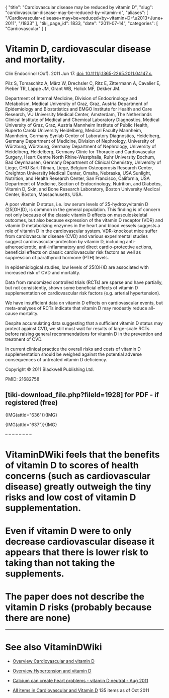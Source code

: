 {
  "title": "Cardiovascular disease may be reduced by vitamin D",
  "slug": "cardiovascular-disease-may-be-reduced-by-vitamin-d",
  "aliases": [
    "/Cardiovascular+disease+may+be+reduced+by+vitamin+D+\u2013+June+2011",
    "/1833"
  ],
  "tiki_page_id": 1833,
  "date": "2011-07-14",
  "categories": [
    "Cardiovascular"
  ]
}


# Vitamin D, cardiovascular disease and mortality.

Clin Endocrinol (Oxf). 2011 Jun 17. [doi: 10.1111/j.1365-2265.2011.04147.x.](https://doi.org/10.1111/j.1365-2265.2011.04147.x.) 

Pilz S, Tomaschitz A, März W, Drechsler C, Ritz E, Zittermann A, Cavalier E, Pieber TR, Lappe JM, Grant WB, Holick MF, Dekker JM.

Department of Internal Medicine, Division of Endocrinology and Metabolism, Medical University of Graz, Graz, Austria Department of Epidemiology and Biostatistics and EMGO Institute for Health and Care Research, VU University Medical Center, Amsterdam, The Netherlands Clinical Institute of Medical and Chemical Laboratory Diagnostics, Medical University of Graz, Graz, Austria Mannheim Institute of Public Health, Ruperto Carola University Heidelberg, Medical Faculty Mannheim, Mannheim, Germany Synlab Center of Laboratory Diagnostics, Heidelberg, Germany Department of Medicine, Division of Nephrology, University of Würzburg, Würzburg, Germany Department of Nephrology, University of Heidelberg, Heidelberg, Germany Clinic for Thoracic and Cardiovascular Surgery, Heart Centre North Rhine-Westphalia, Ruhr University Bochum, Bad Oeynhausen, Germany Department of Clinical Chemistry, University of Liege, CHU Sart-Tilman, Liege, Belgium Osteoporosis Research Center, Creighton University Medical Center, Omaha, Nebraska, USA Sunlight, Nutrition, and Health Research Center, San Francisco, California, USA Department of Medicine, Section of Endocrinology, Nutrition, and Diabetes, Vitamin D, Skin, and Bone Research Laboratory, Boston University Medical Center, Boston, Massachusetts, USA.

A poor vitamin D status, i.e. low serum levels of 25-hydroxyvitamin D (25<span>[OH]</span>D), is common in the general population. This finding is of concern not only because of the classic vitamin D effects on musculoskeletal outcomes, but also because expression of the vitamin D receptor (VDR) and vitamin D metabolizing enzymes in the heart and blood vessels suggests a role of vitamin D in the cardiovascular system. VDR-knockout mice suffer from cardiovascular disease (CVD) and various experimental studies suggest cardiovascular-protection by vitamin D, including anti-atherosclerotic, anti-inflammatory and direct cardio-protective actions, beneficial effects on classic cardiovascular risk factors as well as suppression of parathyroid hormone (PTH) levels. 

In epidemiological studies, low levels of 25(OH)D are associated with increased risk of CVD and mortality. 

Data from randomized controlled trials (RCTs) are sparse and have partially, but not consistently, shown some beneficial effects of vitamin D supplementation on cardiovascular risk factors (e.g. arterial hypertension). 

We have insufficient data on vitamin D effects on cardiovascular events, but meta-analyses of RCTs indicate that vitamin D may modestly reduce all-cause mortality. 

Despite accumulating data suggesting that a sufficient vitamin D status may protect against CVD, we still must wait for results of large-scale RCTs before raising general recommendations for vitamin D in the prevention and treatment of CVD. 

In current clinical practice the overall risks and costs of vitamin D supplementation should be weighed against the potential adverse consequences of untreated vitamin D deficiency.

Copyright © 2011 Blackwell Publishing Ltd.

PMID:     21682758

## <span>[tiki-download_file.php?fileId=1928]</span> for PDF - if registered (free)

{IMG(attId="636")}{IMG}

{IMG(attId="637")}{IMG}

– – – – – – – – 

# VitaminDWiki feels that the benefits of vitamin D to scores of health concerns (such as cardiovascular disease) greatly outweigh the tiny risks and low cost of vitamin D supplementation.

# Even if vitamin D were to only decrease cardiovascular disease it appears that there is lower risk to taking than not taking the supplements.

# The paper does not describe the vitamin D risks (probably because there are none)

- - - - - - - - - 

# See also VitaminDWiki

* [Overview Cardiovascular and vitamin D](/posts/overview-cardiovascular-and-vitamin-d)

* [Overview Hypertension and vitamin D](/posts/overview-hypertension-and-vitamin-d)

* [Calcium can create heart problems - vitamin D neutral - Aug 2011](/posts/calcium-can-create-heart-problems-vitamin-d-neutral)

* [All items in Cardiovascular and Vitamin D](https://www.VitaminDWiki.com/tiki-browse_categories.php?parentId=13&sort_mode=created_desc) 135 items as of Oct 2011

